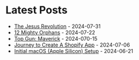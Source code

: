 # Latest Posts

* [The Jesus Revolution](https://www.haydenk.blog/blog/2024/07/31/the-jesus-revolution/) - 2024-07-31
* [12 Mighty Orphans](https://www.haydenk.blog/blog/2024/07/22/12-mighty-orphans/) - 2024-07-22
* [Top Gun: Maverick](https://www.haydenk.blog/blog/2024/07/15/top-gun-maverick/) - 2024-070-15
* [Journey to Create A Shopify App](https://www.haydenk.blog/blog/2024/07/06/shopify-app-journey-part-1/) - 2024-07-06
* [Initial macOS (Apple Silicon) Setup](https://www.haydenk.blog/blog/2024/06/21/initial-macos-setup/) - 2024-06-21
